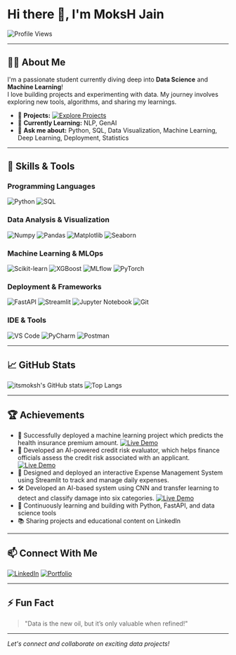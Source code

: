 # Hi there 👋, I'm MoksH Jain

![Profile Views](https://komarev.com/ghpvc/?username=itsmoksh)

---

## 👨‍💻 About Me

I'm a passionate student currently diving deep into **Data Science** and **Machine Learning**!  
I love building projects and experimenting with data. My journey involves exploring new tools, algorithms, and sharing my learnings.

- 🔭 **Projects:** [![Explore Projects](https://img.shields.io/badge/Explore%20Projects-0074D9?logo=github&logoColor=white&style=flat)](https://github.com/itsmoksh?tab=repositories)
- 🌱 **Currently Learning:** NLP, GenAI
- 💬 **Ask me about:** Python, SQL, Data Visualization, Machine Learning, Deep Learning, Deployment, Statistics

---

## 🚀 Skills & Tools

### Programming Languages
![Python](https://img.shields.io/badge/Python-3776AB?logo=python&logoColor=white)
![SQL](https://img.shields.io/badge/SQL-4479A1?logo=mysql&logoColor=white)

### Data Analysis & Visualization
![Numpy](https://img.shields.io/badge/numpy-013243?logo=numpy&logoColor=white)
![Pandas](https://img.shields.io/badge/pandas-150458?logo=pandas&logoColor=white)
![Matplotlib](https://img.shields.io/badge/matplotlib-11557C?logo=matplotlib&logoColor=white)
![Seaborn](https://img.shields.io/badge/Seaborn-3776AB?logo=python&logoColor=white)

### Machine Learning & MLOps
![Scikit-learn](https://img.shields.io/badge/scikit--learn-F7931E?logo=scikit-learn&logoColor=white)
![XGBoost](https://img.shields.io/badge/XGBoost-EC6B23?logo=xgboost&logoColor=white)
![MLflow](https://img.shields.io/badge/MLflow-0194E2?logo=mlflow&logoColor=white)
![PyTorch](https://img.shields.io/badge/PyTorch-EE4C2C?logo=pytorch&logoColor=white)

### Deployment & Frameworks
![FastAPI](https://img.shields.io/badge/FastAPI-009688?logo=fastapi&logoColor=white)
![Streamlit](https://img.shields.io/badge/Streamlit-FF4B4B?logo=streamlit&logoColor=white)
![Jupyter Notebook](https://img.shields.io/badge/Jupyter-FAFAFA?logo=jupyter&logoColor=orange)
![Git](https://img.shields.io/badge/Git-F05032?logo=git&logoColor=white)

### IDE & Tools
![VS Code](https://img.shields.io/badge/VS%20Code-007ACC?logo=visual-studio-code&logoColor=white)
![PyCharm](https://img.shields.io/badge/PyCharm-1DAF5E?logo=pycharm&logoColor=white)
![Postman](https://img.shields.io/badge/Postman-FF6C37?logo=postman&logoColor=white)

---

## 📈 GitHub Stats

![itsmoksh's GitHub stats](https://github-readme-stats.vercel.app/api?username=itsmoksh&show_icons=true&theme=radical)
![Top Langs](https://github-readme-stats.vercel.app/api/top-langs/?username=itsmoksh&layout=compact&theme=radical)

---

## 🏆 Achievements

- 🚀 Successfully deployed a machine learning project which predicts the health insurance premium amount. [![Live Demo](https://img.shields.io/badge/Live%20Demo-0074D9?logo=rocket&logoColor=whit)](https://moksh-health-insurance-premium-prediction.streamlit.app/)
- 🤖 Developed an AI-powered credit risk evaluator, which helps finance officials assess the credit risk associated with an applicant. [![Live Demo](https://img.shields.io/badge/Live%20Demo-0074)](https://moksh-credit-risk-modelling-project.streamlit.app/)
- 💸 Designed and deployed an interactive Expense Management System using Streamlit to track and manage daily expenses.
- 🛠️ Developed an AI-based system using CNN and transfer learning to detect and classify damage into six categories. [![Live Demo](https://img.shields.io/badge/Live%20Demo-0074D9?logo=rocket&logoColor=whit)](https://moksh-dl-car-damage-detection.streamlit.app/)
- 🌱 Continuously learning and building with Python, FastAPI, and data science tools
- 📚 Sharing projects and educational content on LinkedIn

---

## 📫 Connect With Me

[![LinkedIn](https://img.shields.io/badge/LinkedIn-blue?style=for-the-badge&logo=linkedin)](https://www.linkedin.com/in/itsmoksh/)
[![Portfolio](https://img.shields.io/badge/Portfolio-orange?style=for-the-badge&logo=google-chrome)](https://codebasics.io/portfolio/Moksh-Jain)

---

## ⚡ Fun Fact

> "Data is the new oil, but it’s only valuable when refined!"

---

*Let's connect and collaborate on exciting data projects!*
